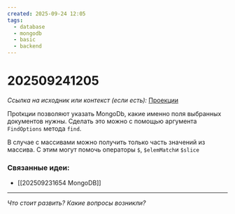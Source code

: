 ```yaml
---
created: 2025-09-24 12:05
tags:
  - database
  - mongodb
  - basic
  - backend
---
```

# 202509241205

*Ссылка на исходник или контекст (если есть):* [Проекции](https://practicum.yandex.ru/learn/backend-nodejs/courses/16b47298-e20d-4fde-9619-1ab305039a00/sprints/564238/topics/3850c616-bd4c-4c66-987e-9b4e0b0f135c/lessons/d5029ec6-31a4-474b-a823-d980df4245c3/ )

Проtкции позволяют указать MongoDb, какие именно поля выбранных документов нужны. Сделать это можно с помощью аргумента `FindOptions` метода `find`.

В случае с массивами можно получить только часть значений из массива. С этим могут  помочь операторы `$`, `$elemMatch`и `$slice`
### Связанные идеи:
*   [[202509231654 MongoDB]]
---

*Что стоит развить? Какие вопросы возникли?*